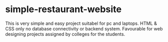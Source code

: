 # simple-restaurant-website
This is very simple and easy project suitabel for pc and laptops.
HTML & CSS only no database connectivity or backend system.
Favourable for web designing projects assigned by colleges for the students. 
